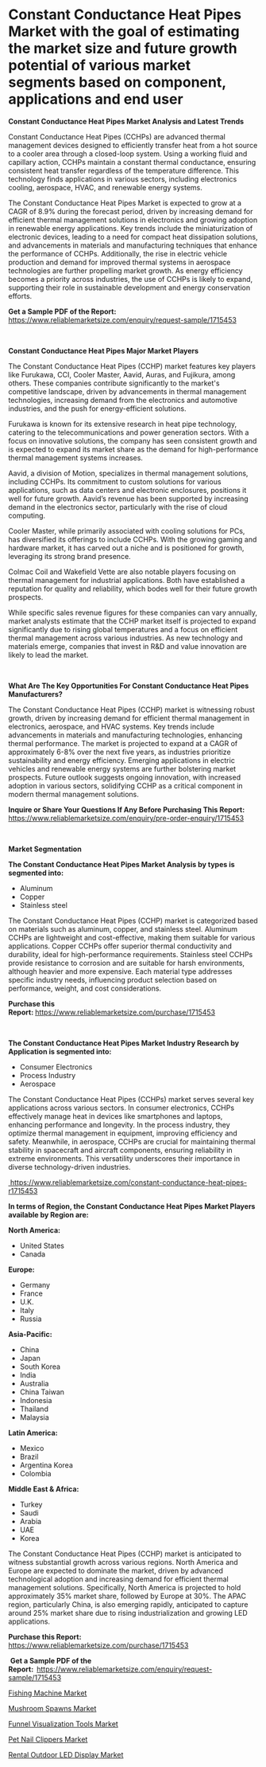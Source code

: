 <p><h1>Constant Conductance Heat Pipes Market with the goal of estimating the market size and future growth potential of various market segments based on component, applications and end user</h1></p><p><strong>Constant Conductance Heat Pipes Market Analysis and Latest Trends</strong></p>
<p><p>Constant Conductance Heat Pipes (CCHPs) are advanced thermal management devices designed to efficiently transfer heat from a hot source to a cooler area through a closed-loop system. Using a working fluid and capillary action, CCHPs maintain a constant thermal conductance, ensuring consistent heat transfer regardless of the temperature difference. This technology finds applications in various sectors, including electronics cooling, aerospace, HVAC, and renewable energy systems.</p><p>The Constant Conductance Heat Pipes Market is expected to grow at a CAGR of 8.9% during the forecast period, driven by increasing demand for efficient thermal management solutions in electronics and growing adoption in renewable energy applications. Key trends include the miniaturization of electronic devices, leading to a need for compact heat dissipation solutions, and advancements in materials and manufacturing techniques that enhance the performance of CCHPs. Additionally, the rise in electric vehicle production and demand for improved thermal systems in aerospace technologies are further propelling market growth. As energy efficiency becomes a priority across industries, the use of CCHPs is likely to expand, supporting their role in sustainable development and energy conservation efforts.</p></p>
<p><strong>Get a Sample PDF of the Report:&nbsp;</strong> <a href="https://www.reliablemarketsize.com/enquiry/request-sample/1715453?utm_campaign=2005&utm_medium=2&utm_source=Github&utm_content=ia&utm_term=28032025&utm_id=constant-conductance-heat-pipes">https://www.reliablemarketsize.com/enquiry/request-sample/1715453</a></p>
<p>&nbsp;</p>
<p><strong>Constant Conductance Heat Pipes Major Market Players</strong></p>
<p><p>The Constant Conductance Heat Pipes (CCHP) market features key players like Furukawa, CCI, Cooler Master, Aavid, Auras, and Fujikura, among others. These companies contribute significantly to the market's competitive landscape, driven by advancements in thermal management technologies, increasing demand from the electronics and automotive industries, and the push for energy-efficient solutions.</p><p>Furukawa is known for its extensive research in heat pipe technology, catering to the telecommunications and power generation sectors. With a focus on innovative solutions, the company has seen consistent growth and is expected to expand its market share as the demand for high-performance thermal management systems increases.</p><p>Aavid, a division of Motion, specializes in thermal management solutions, including CCHPs. Its commitment to custom solutions for various applications, such as data centers and electronic enclosures, positions it well for future growth. Aavid’s revenue has been supported by increasing demand in the electronics sector, particularly with the rise of cloud computing.</p><p>Cooler Master, while primarily associated with cooling solutions for PCs, has diversified its offerings to include CCHPs. With the growing gaming and hardware market, it has carved out a niche and is positioned for growth, leveraging its strong brand presence.</p><p>Colmac Coil and Wakefield Vette are also notable players focusing on thermal management for industrial applications. Both have established a reputation for quality and reliability, which bodes well for their future growth prospects.</p><p>While specific sales revenue figures for these companies can vary annually, market analysts estimate that the CCHP market itself is projected to expand significantly due to rising global temperatures and a focus on efficient thermal management across various industries. As new technology and materials emerge, companies that invest in R&D and value innovation are likely to lead the market.</p></p>
<p>&nbsp;</p>
<p><strong>What Are The Key Opportunities For Constant Conductance Heat Pipes Manufacturers?</strong></p>
<p><p>The Constant Conductance Heat Pipes (CCHP) market is witnessing robust growth, driven by increasing demand for efficient thermal management in electronics, aerospace, and HVAC systems. Key trends include advancements in materials and manufacturing technologies, enhancing thermal performance. The market is projected to expand at a CAGR of approximately 6-8% over the next five years, as industries prioritize sustainability and energy efficiency. Emerging applications in electric vehicles and renewable energy systems are further bolstering market prospects. Future outlook suggests ongoing innovation, with increased adoption in various sectors, solidifying CCHP as a critical component in modern thermal management solutions.</p></p>
<p><strong>Inquire or Share Your Questions If Any Before Purchasing This Report:</strong> <a href="https://www.reliablemarketsize.com/enquiry/pre-order-enquiry/1715453?utm_campaign=2005&utm_medium=2&utm_source=Github&utm_content=ia&utm_term=28032025&utm_id=constant-conductance-heat-pipes">https://www.reliablemarketsize.com/enquiry/pre-order-enquiry/1715453</a></p>
<p>&nbsp;</p>
<p><strong>Market Segmentation</strong></p>
<p><strong>The Constant Conductance Heat Pipes Market Analysis by types is segmented into:</strong></p>
<p><ul><li>Aluminum</li><li>Copper</li><li>Stainless steel</li></ul></p>
<p><p>The Constant Conductance Heat Pipes (CCHP) market is categorized based on materials such as aluminum, copper, and stainless steel. Aluminum CCHPs are lightweight and cost-effective, making them suitable for various applications. Copper CCHPs offer superior thermal conductivity and durability, ideal for high-performance requirements. Stainless steel CCHPs provide resistance to corrosion and are suitable for harsh environments, although heavier and more expensive. Each material type addresses specific industry needs, influencing product selection based on performance, weight, and cost considerations.</p></p>
<p><strong>Purchase this Report:&nbsp;</strong><a href="https://www.reliablemarketsize.com/purchase/1715453?utm_campaign=2005&utm_medium=2&utm_source=Github&utm_content=ia&utm_term=28032025&utm_id=constant-conductance-heat-pipes">https://www.reliablemarketsize.com/purchase/1715453</a></p>
<p>&nbsp;</p>
<p><strong>The Constant Conductance Heat Pipes Market Industry Research by Application is segmented into:</strong></p>
<p><ul><li>Consumer Electronics</li><li>Process Industry</li><li>Aerospace</li></ul></p>
<p><p>The Constant Conductance Heat Pipes (CCHPs) market serves several key applications across various sectors. In consumer electronics, CCHPs effectively manage heat in devices like smartphones and laptops, enhancing performance and longevity. In the process industry, they optimize thermal management in equipment, improving efficiency and safety. Meanwhile, in aerospace, CCHPs are crucial for maintaining thermal stability in spacecraft and aircraft components, ensuring reliability in extreme environments. This versatility underscores their importance in diverse technology-driven industries.</p></p>
<p><a href="https://www.reliablemarketsize.com/constant-conductance-heat-pipes-r1715453?utm_campaign=2005&utm_medium=2&utm_source=Github&utm_content=ia&utm_term=28032025&utm_id=constant-conductance-heat-pipes">&nbsp;https://www.reliablemarketsize.com/constant-conductance-heat-pipes-r1715453</a></p>
<p><strong>In terms of Region, the Constant Conductance Heat Pipes Market Players available by Region are:</strong></p>
<p>
    <p> <strong> North America: </strong>
        <ul>
            <li>United States</li>
            <li>Canada</li>
        </ul>
        </p> 
    <p> <strong> Europe: </strong>
        <ul>
            <li>Germany</li>
            <li>France</li>
            <li>U.K.</li>
            <li>Italy</li>
            <li>Russia</li>
        </ul>
        </p> 
    <p> <strong> Asia-Pacific: </strong>
        <ul>
            <li>China</li>
            <li>Japan</li>
            <li>South Korea</li>
            <li>India</li>
            <li>Australia</li>
            <li>China Taiwan</li>
            <li>Indonesia</li>
            <li>Thailand</li>
            <li>Malaysia</li>
        </ul>
        </p> 
    <p> <strong> Latin America: </strong>
        <ul>
            <li>Mexico</li>
            <li>Brazil</li>
            <li>Argentina Korea</li>
            <li>Colombia</li>
        </ul>
        </p> 
    <p> <strong> Middle East & Africa: </strong>
        <ul>
            <li>Turkey</li>
            <li>Saudi</li>
            <li>Arabia</li>
            <li>UAE</li>
            <li>Korea</li>
        </ul>
    </p>
    </p>
<p><p>The Constant Conductance Heat Pipes (CCHP) market is anticipated to witness substantial growth across various regions. North America and Europe are expected to dominate the market, driven by advanced technological adoption and increasing demand for efficient thermal management solutions. Specifically, North America is projected to hold approximately 35% market share, followed by Europe at 30%. The APAC region, particularly China, is also emerging rapidly, anticipated to capture around 25% market share due to rising industrialization and growing LED applications.</p></p>
<p><strong>Purchase this Report: </strong><a href="https://www.reliablemarketsize.com/purchase/1715453?utm_campaign=2005&utm_medium=2&utm_source=Github&utm_content=ia&utm_term=28032025&utm_id=constant-conductance-heat-pipes">https://www.reliablemarketsize.com/purchase/1715453</a></p>
<p>&nbsp;<strong>Get a Sample PDF of the Report:&nbsp;&nbsp;</strong><a href="https://www.reliablemarketsize.com/enquiry/request-sample/1715453?utm_campaign=2005&utm_medium=2&utm_source=Github&utm_content=ia&utm_term=28032025&utm_id=constant-conductance-heat-pipes">https://www.reliablemarketsize.com/enquiry/request-sample/1715453</a></p>
<p><strong></strong></p>
<p><p><a href="https://github.com/myrieronays5/Market-Research-Report-List-1/blob/main/fishing-machine-market.md?utm_campaign=2005&utm_medium=2&utm_source=Github&utm_content=ia&utm_term=28032025&utm_id=constant-conductance-heat-pipes">Fishing Machine Market</a></p><p><a href="https://github.com/eskelimaksic/Market-Research-Report-List-1/blob/main/mushroom-spawns-market.md?utm_campaign=2005&utm_medium=2&utm_source=Github&utm_content=ia&utm_term=28032025&utm_id=constant-conductance-heat-pipes">Mushroom Spawns Market</a></p><p><a href="https://github.com/gogashopkewy/Market-Research-Report-List-1/blob/main/funnel-visualization-tools-market.md?utm_campaign=2005&utm_medium=2&utm_source=Github&utm_content=ia&utm_term=28032025&utm_id=constant-conductance-heat-pipes">Funnel Visualization Tools Market</a></p><p><a href="https://github.com/kohushamudo3/Market-Research-Report-List-1/blob/main/pet-nail-clippers-market.md?utm_campaign=2005&utm_medium=2&utm_source=Github&utm_content=ia&utm_term=28032025&utm_id=constant-conductance-heat-pipes">Pet Nail Clippers Market</a></p><p><a href="https://github.com/vestadjogile/Market-Research-Report-List-1/blob/main/rental-outdoor-led-display-market.md?utm_campaign=2005&utm_medium=2&utm_source=Github&utm_content=ia&utm_term=28032025&utm_id=constant-conductance-heat-pipes">Rental Outdoor LED Display Market</a></p></p>
